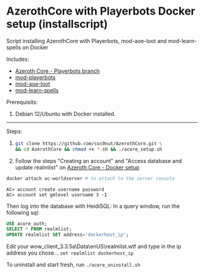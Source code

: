 # AzerothCore with Playerbots Docker setup (installscript)

Script installing AzerothCore with Playerbots, mod-aoe-loot and mod-learn-spells on Docker

Includes:
- [Azeroth Core - Playerbots branch](https://github.com/liyunfan1223/azerothcore-wotlk.git)
- [mod-playerbots](https://github.com/liyunfan1223/mod-playerbots)
- [mod-aoe-loot](https://github.com/azerothcore/mod-aoe-loot)
- [mod-learn-spells](https://github.com/azerothcore/mod-learn-spells)

Prerequisits: 
  1. Debian 12/Ubuntu with Docker installed.

---

Steps:

1. ```bash
   git clone https://github.com/coc0nut/AzerothCore.git \
   && cd AzerothCore && chmod +x *.sh && ./acore_setup.sh
   ```

2. Follow the steps "Creating an account" and "Access database and update realmlist"
on [Azeroth Core - Docker setup](https://www.azerothcore.org/wiki/install-with-docker)
```bash
docker attach ac-worldserver # to attach to the server console
````
```
AC> account create username password
AC> account set gmlevel username 3 -1
```
Then log into the database with HeidiSQL:
In a query window, run the following sql:
```sql
USE acore_auth;
SELECT * FROM realmlist;
UPDATE realmlist SET address='dockerhost_ip';
```

Edit your wow_client_3.3.5a\Data\enUS\realmlist.wtf and type in the ip address you chose...
`set realmlist dockerhost_ip`

To uninstall and start fresh, run `./acore_uninstall.sh`
